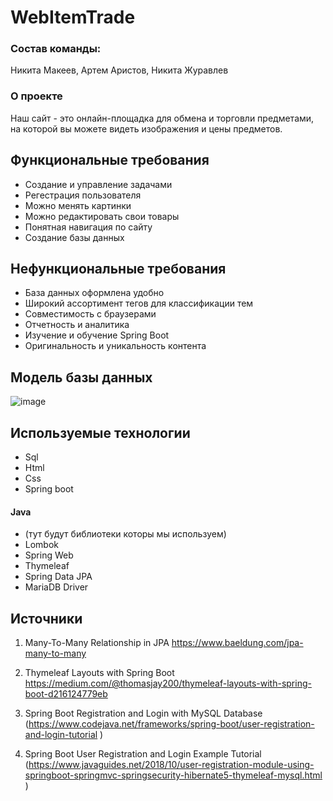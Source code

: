 # WebItemTrade
### Состав команды: 
Никита Макеев, Артем Аристов, Никита Журавлев
### О проекте
Наш сайт - это онлайн-площадка для обмена и торговли предметами, на которой вы можете видеть изображения и цены предметов.
## Функциональные требования 
- Создание и управление задачами
- Регестрация пользователя
- Можно менять картинки
- Можно редактировать свои товары
- Понятная навигация по сайту
- Создание базы данных
## Нефункциональные требования
- База данных оформлена удобно
- Широкий ассортимент тегов для классификации тем
- Совместимость с браузерами
- Отчетность и аналитика
- Изучение и обучение Spring Boot
- Оригинальность и уникальность контента
## Модель базы данных
![image](https://github.com/NikitaMakeev/WebItemTrade/assets/131643947/285f05c4-1aad-422e-8b03-d452e8a30950)
## Используемые технологии
- Sql
- Html
- Css
- Spring boot
#### Java 
- (тут будут библиотеки которы мы используем)
- Lombok
- Spring Web
- Thymeleaf
- Spring Data JPA
- MariaDB Driver
## Источники
1.  Many-To-Many Relationship in JPA https://www.baeldung.com/jpa-many-to-many  

2. Thymeleaf Layouts with Spring Boot https://medium.com/@thomasjay200/thymeleaf-layouts-with-spring-boot-d216124779eb  

3. Spring Boot Registration and Login with MySQL Database (https://www.codejava.net/frameworks/spring-boot/user-registration-and-login-tutorial ) 

4. Spring Boot User Registration and Login Example Tutorial (https://www.javaguides.net/2018/10/user-registration-module-using-springboot-springmvc-springsecurity-hibernate5-thymeleaf-mysql.html ) 



 

 

 
